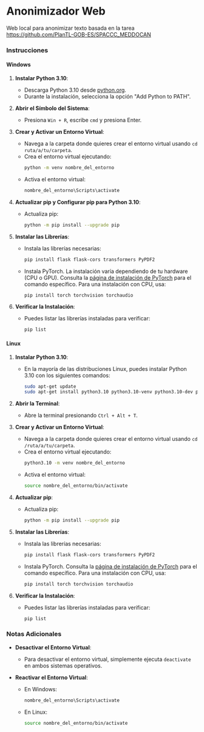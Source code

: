 # Anonimizador Web

Web local para anonimizar texto basada en la tarea https://github.com/PlanTL-GOB-ES/SPACCC_MEDDOCAN


### Instrucciones

#### Windows

1. **Instalar Python 3.10**:
   - Descarga Python 3.10 desde [python.org](https://www.python.org/downloads/).
   - Durante la instalación, selecciona la opción "Add Python to PATH".

2. **Abrir el Símbolo del Sistema**:
   - Presiona `Win + R`, escribe `cmd` y presiona Enter.

3. **Crear y Activar un Entorno Virtual**:
   - Navega a la carpeta donde quieres crear el entorno virtual usando `cd ruta/a/tu/carpeta`.
   - Crea el entorno virtual ejecutando:
     ```sh
     python -m venv nombre_del_entorno
     ```
   - Activa el entorno virtual:
     ```sh
     nombre_del_entorno\Scripts\activate
     ```

4. **Actualizar pip y Configurar pip para Python 3.10**:
   - Actualiza pip:
     ```sh
     python -m pip install --upgrade pip
     ```

5. **Instalar las Librerías**:
   - Instala las librerías necesarias:
     ```sh
     pip install flask flask-cors transformers PyPDF2
     ```
   - Instala PyTorch. La instalación varía dependiendo de tu hardware (CPU o GPU). Consulta la [página de instalación de PyTorch](https://pytorch.org/get-started/locally/) para el comando específico. Para una instalación con CPU, usa:
     ```sh
     pip install torch torchvision torchaudio
     ```

6. **Verificar la Instalación**:
   - Puedes listar las librerías instaladas para verificar:
     ```sh
     pip list
     ```

#### Linux

1. **Instalar Python 3.10**:
   - En la mayoría de las distribuciones Linux, puedes instalar Python 3.10 con los siguientes comandos:
     ```sh
     sudo apt-get update
     sudo apt-get install python3.10 python3.10-venv python3.10-dev python3-pip
     ```

2. **Abrir la Terminal**:
   - Abre la terminal presionando `Ctrl + Alt + T`.

3. **Crear y Activar un Entorno Virtual**:
   - Navega a la carpeta donde quieres crear el entorno virtual usando `cd /ruta/a/tu/carpeta`.
   - Crea el entorno virtual ejecutando:
     ```sh
     python3.10 -m venv nombre_del_entorno
     ```
   - Activa el entorno virtual:
     ```sh
     source nombre_del_entorno/bin/activate
     ```

4. **Actualizar pip**:
   - Actualiza pip:
     ```sh
     python -m pip install --upgrade pip
     ```

5. **Instalar las Librerías**:
   - Instala las librerías necesarias:
     ```sh
     pip install flask flask-cors transformers PyPDF2
     ```
   - Instala PyTorch. Consulta la [página de instalación de PyTorch](https://pytorch.org/get-started/locally/) para el comando específico. Para una instalación con CPU, usa:
     ```sh
     pip install torch torchvision torchaudio
     ```

6. **Verificar la Instalación**:
   - Puedes listar las librerías instaladas para verificar:
     ```sh
     pip list
     ```

### Notas Adicionales

- **Desactivar el Entorno Virtual**:
  - Para desactivar el entorno virtual, simplemente ejecuta `deactivate` en ambos sistemas operativos.
  
- **Reactivar el Entorno Virtual**:
  - En Windows:
    ```sh
    nombre_del_entorno\Scripts\activate
    ```
  - En Linux:
    ```sh
    source nombre_del_entorno/bin/activate
    ```

